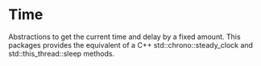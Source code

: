 # Time

Abstractions to get the current time and delay by a fixed amount. This packages provides the equivalent of a C++ std::chrono::steady_clock and std::this_thread::sleep methods.
